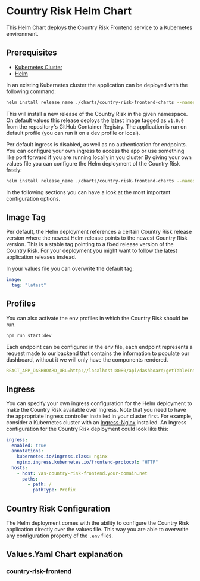 # Country Risk Helm Chart

This Helm Chart deploys the Country Risk Frontend service to a Kubernetes environment.

## Prerequisites

* [Kubernetes Cluster](https://kubernetes.io/)
* [Helm](https://helm.sh/docs/)

In an existing Kubernetes cluster the application can be deployed with the following command:

```bash
helm install release_name ./charts/country-risk-frontend-charts --namespace your_namespace
```

This will install a new release of the Country Risk in the given namespace.
On default values this release deploys the latest image tagged as `v1.0.0` from the repository's GitHub Container Registry.
The application is run on default profile (you can run it on a dev profile or local).

Per default ingress is disabled, as well as no authentication for endpoints.
You can configure your own ingress to access the app or use something like port forward if you are running locally in you cluster
By giving your own values file you can configure the Helm deployment of the Country Risk freely:

```bash
helm install release_name ./charts/country-risk-frontend-charts --namespace your_namespace -f ./path/to/your/values.yaml
```

In the following sections you can have a look at the most important configuration options.

## Image Tag

Per default, the Helm deployment references a certain Country Risk release version where the newest Helm release points to the newest Country Risk version.
This is a stable tag pointing to a fixed release version of the Country Risk.
For your deployment you might want to follow the latest application releases instead.

In your values file you can overwrite the default tag:

```yaml
image:
  tag: "latest"
```

## Profiles

You can also activate the env profiles in which the Country Risk should be run.


```bash
npm run start:dev
```

Each endpoint can be configured in the env file, each endpoint represents a request made to our backend that contains the information to populate our dashboard, without it we will only have the components rendered.


```yaml
REACT_APP_DASHBOARD_URL=http://localhost:8080/api/dashboard/getTableInfo?
```


## Ingress

You can specify your own ingress configuration for the Helm deployment to make the Country Risk available over Ingress.
Note that you need to have the appropriate Ingress controller installed in your cluster first.
For example, consider a Kubernetes cluster with an [Ingress-Nginx](https://kubernetes.github.io/ingress-nginx/) installed.
An Ingress configuration for the Country Risk deployment could look like this:

```yaml
ingress:
  enabled: true
  annotations:
    kubernetes.io/ingress.class: nginx
    nginx.ingress.kubernetes.io/frontend-protocol: "HTTP"
  hosts:
    - host: vas-country-risk-frontend.your-domain.net
      paths:
        - path: /
          pathType: Prefix
```

## Country Risk Configuration

The Helm deployment comes with the ability to configure the Country Risk application directly over the values file.
This way you are able to overwrite any configuration property of the `.env` files.


## Values.Yaml Chart explanation 

### country-risk-frontend
